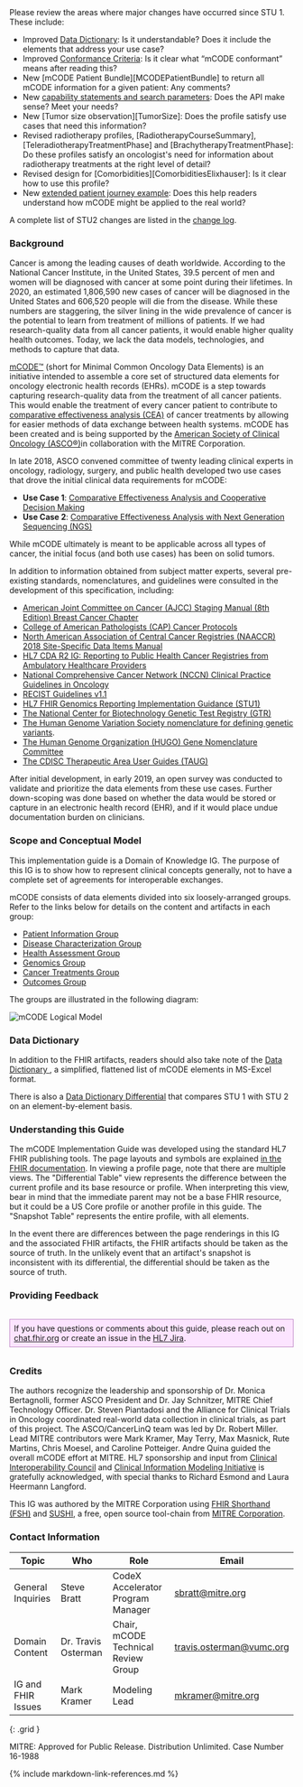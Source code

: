 <div markdown="1" class="note-to-balloters">
Please review the areas where major changes have occurred since STU 1. These include:

* Improved [Data Dictionary](dictionary.html): Is it understandable? Does it include the elements that address your use case?
* Improved [Conformance Criteria](conformance-general.html): Is it clear what “mCODE conformant” means after reading this?
* New [mCODE Patient Bundle][MCODEPatientBundle] to return all mCODE information for a given patient: Any comments?
* New [capability statements and search parameters](conformance-patients.html): Does the API make sense? Meet your needs?
* New [Tumor size observation][TumorSize]: Does the profile satisfy use cases that need this information?
* Revised radiotherapy profiles, [RadiotherapyCourseSummary], [TeleradiotherapyTreatmentPhase] and [BrachytherapyTreatmentPhase]: Do these profiles satisfy an oncologist's need for information about radiotherapy treatments at the right level of detail?
* Revised design for [Comorbidities][ComorbiditiesElixhauser]: Is it clear how to use this profile?
* New [extended patient journey example](examples.html): Does this help readers understand how mCODE might be applied to the real world?

A complete list of STU2 changes are listed in the [change log](change_log.html).
</div>

### Background

Cancer is among the leading causes of death worldwide. According to the National Cancer Institute, in the United States, 39.5 percent of men and women will be diagnosed with cancer at some point during their lifetimes. In 2020, an estimated 1,806,590 new cases of cancer will be diagnosed in the United States and 606,520 people will die from the disease. While these numbers are staggering, the silver lining in the wide prevalence of cancer is the potential to learn from treatment of millions of patients. If we had research-quality data from all cancer patients, it would enable higher quality health outcomes. Today, we lack the data models, technologies, and methods to capture that data.

[mCODE™](https://mcodeinitiative.org/) (short for Minimal Common Oncology Data Elements) is an initiative intended to assemble a core set of structured data elements for oncology electronic health records (EHRs). mCODE is a step towards capturing research-quality data from the treatment of all cancer patients. This would enable the treatment of every cancer patient to contribute to [comparative effectiveness analysis (CEA)](https://en.wikipedia.org/wiki/Comparative_effectiveness_research) of cancer treatments by allowing for easier methods of data exchange between health systems. mCODE has been created and is being supported by the [American Society of Clinical Oncology (ASCO®)](https://www.asco.org/)in collaboration with the MITRE Corporation.

In late 2018, ASCO convened committee of twenty leading clinical experts in oncology, radiology, surgery, and public health developed two use cases that drove the initial clinical data requirements for mCODE:

* **Use Case 1**: [Comparative Effectiveness Analysis and Cooperative Decision Making](mCODE-UseCase-RCC.docx)
* **Use Case 2**: [Comparative Effectiveness Analysis with Next Generation Sequencing (NGS)](mCODE-UseCase-NGS.docx)

While mCODE ultimately is meant to be applicable across all types of cancer, the initial focus (and both use cases) has been on solid tumors.

In addition to information obtained from subject matter experts, several pre-existing standards, nomenclatures, and guidelines were consulted in the development of this specification, including:

* [American Joint Committee on Cancer (AJCC) Staging Manual (8th Edition) Breast Cancer Chapter](https://cancerstaging.org/references-tools/deskreferences/Pages/Breast-Cancer-Staging.aspx)
* [College of American Pathologists (CAP) Cancer Protocols](https://www.cap.org/protocols-and-guidelines)
* [North American Association of Central Cancer Registries (NAACCR) 2018 Site-Specific Data Items Manual](https://www.naaccr.org/SSDI/SSDI-Manual.pdf?v=1531675132)
* [HL7 CDA R2 IG: Reporting to Public Health Cancer Registries from Ambulatory Healthcare Providers](http://www.hl7.org/implement/standards/product_brief.cfm?product_id=383)
* [National Comprehensive Cancer Network (NCCN) Clinical Practice Guidelines in Oncology](https://www.nccn.org/professionals/physician_gls/default.aspx#site)
* [RECIST Guidelines v1.1](https://project.eortc.org/recist/wp-content/uploads/sites/4/2015/03/RECISTGuidelines.pdf)
* [HL7 FHIR Genomics Reporting Implementation Guidance (STU1)](http://hl7.org/fhir/uv/genomics-reporting/index.html)
* [The National Center for Biotechnology Genetic Test Registry (GTR)](https://www.ncbi.nlm.nih.gov/gtr)
* [The Human Genome Variation Society nomenclature for defining genetic variants](https://varnomen.hgvs.org/).
* [The Human Genome Organization (HUGO) Gene Nomenclature Committee](https://www.genenames.org/)
* [The CDISC Therapeutic Area User Guides (TAUG)](https://www.cdisc.org/standards/therapeutic-areas/disease-area)

After initial development, in early 2019, an open survey was conducted to validate and prioritize the data elements from these use cases. Further down-scoping was done based on whether the data would be stored or capture in an electronic health record (EHR), and if it would place undue documentation burden on clinicians.

### Scope and Conceptual Model

This implementation guide is a Domain of Knowledge IG. The purpose of this IG is to show how to represent clinical concepts generally, not to have a complete set of agreements for interoperable exchanges.

mCODE consists of data elements divided into six loosely-arranged groups. Refer to the links below for details on the content and artifacts in each group:

* [Patient Information Group](group-patient.html)
* [Disease Characterization Group](group-disease.html)
* [Health Assessment Group](group-assessment.html)
* [Genomics Group](group-genomics.html)
* [Cancer Treatments Group](group-treatment.html)
* [Outcomes Group](group-outcome.html)

The groups are illustrated in the following diagram:

![mCODE Logical Model](mCodeDiagram.svg)

### Data Dictionary

In addition to the FHIR artifacts, readers should also take note of the [Data Dictionary ](dictionary.html), a simplified, flattened list of mCODE elements in MS-Excel format.

There is also a [Data Dictionary Differential](dictionary.html#data-dictionary-differential) that compares STU 1 with STU 2 on an element-by-element basis.

### Understanding this Guide

The mCODE Implementation Guide was developed using the standard HL7 FHIR publishing tools. The page layouts and symbols are explained [in the FHIR documentation](https://www.hl7.org/fhir/formats.html). In viewing a profile page, note that there are multiple views. The "Differential Table" view represents the difference between the current profile and its base resource or profile. When interpreting this view, bear in mind that the immediate parent may not be a base FHIR resource, but it could be a US Core profile or another profile in this guide. The "Snapshot Table" represents the entire profile, with all elements.

In the event there are differences between the page renderings in this IG and the associated FHIR artifacts, the FHIR artifacts should be taken as the source of truth. In the unlikely event that an artifact's snapshot is inconsistent with its differential, the differential should be taken as the source of truth.

### Providing Feedback

<p style="background-color: #fce4ff; margin-top: 2rem; margin-bottom: 2rem; padding: 0.5em; border: 1px solid #be86c5;">If you have questions or comments about this guide, please reach out on <a href="https://chat.fhir.org/#narrow/stream/179234-Cancer-Interoperability/topic/mCODE">chat.fhir.org</a> or create an issue in the <a href="https://jira.hl7.org/issues/?filter=13361">HL7 Jira</a>.</p>

### Credits

The authors recognize the leadership and sponsorship of Dr. Monica Bertagnolli, former ASCO President and Dr. Jay Schnitzer, MITRE Chief Technology Officer. Dr. Steven Piantadosi and the Alliance for Clinical Trials in Oncology coordinated real-world data collection in clinical trials, as part of this project. The ASCO/CancerLinQ team was led by Dr. Robert Miller. Lead MITRE contributors were Mark Kramer, May Terry, Max Masnick, Rute Martins, Chris Moesel, and Caroline Potteiger. Andre Quina guided the overall mCODE effort at MITRE. HL7 sponsorship and input from [Clinical Interoperability Council](http://www.hl7.org/Special/committees/cic/index.cfm) and [Clinical Information Modeling Initiative](https://www.hl7.org/Special/Committees/cimi/index.cfm) is gratefully acknowledged, with special thanks to Richard Esmond and Laura Heermann Langford.

This IG was authored by the MITRE Corporation using [FHIR Shorthand (FSH)](http://hl7.org/fhir/uv/shorthand/) and [SUSHI](https://fshschool.org), a free, open source tool-chain from [MITRE Corporation](https://www.mitre.org/).

### Contact Information

| Topic| Who | Role | Email |
|----|---|---|------|
| General Inquiries  | Steve Bratt | CodeX Accelerator Program Manager | sbratt@mitre.org |
| Domain Content | Dr. Travis Osterman | Chair, mCODE Technical Review Group | travis.osterman@vumc.org |
| IG and FHIR Issues | Mark Kramer | Modeling Lead | mkramer@mitre.org |
{: .grid }

MITRE: Approved for Public Release. Distribution Unlimited. Case Number 16-1988

{% include markdown-link-references.md %}

